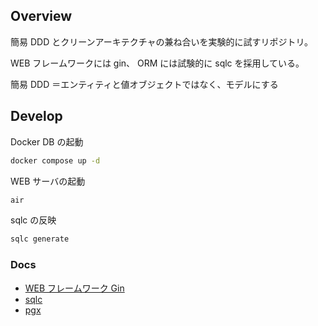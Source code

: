 ## Overview

簡易 DDD とクリーンアーキテクチャの兼ね合いを実験的に試すリポジトリ。

WEB フレームワークには gin、 ORM には試験的に sqlc を採用している。

簡易 DDD ＝エンティティと値オブジェクトではなく、モデルにする

## Develop

Docker DB の起動

```sh
docker compose up -d
```

WEB サーバの起動

```sh
air
```

sqlc の反映

```sh
sqlc generate
```

### Docs

- [WEB フレームワーク Gin](https://gin-gonic.com/)
- [sqlc](https://sqlc.dev/)
- [pgx](https://github.com/jackc/pgx)
